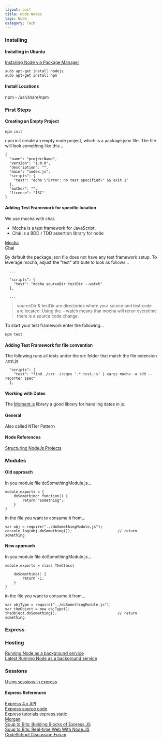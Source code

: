```yaml
---
layout: post
title: Node Notes
tags: Node
category: Tech
---
```


### Installing 

#### Installing in Ubuntu 

[Installing Node via Package Manager](https://nodejs.org/en/download/package-manager/#debian-and-ubuntu-based-linux-distributions)  

~~~
sudo apt-get install nodejs
sudo apt-get install npm
~~~

#### Install Locations

npm - /usr/share/npm

### First Steps  

#### Creating an Empty Project

~~~
npm init
~~~

npm init create an empty node project, which is a package.json file. The file will look something like this...  

~~~
{
  "name": "projectName",
  "version": "1.0.0",
  "description": "",
  "main": "index.js",
  "scripts": {
    "test": "echo \"Error: no test specified\" && exit 1"
  },
  "author": "",
  "license": "ISC"
}
~~~

#### Adding Test Framework for specific location

We use mocha with chai. 

- Mocha is a test framework for JavaScript.  
- Chai is a BDD / TDD assertion library for node  

[Mocha](https://mochajs.org/)  
[Chai](http://chaijs.com/)  

By default the package.json file does not have any test framework setup. To leverage mocha, adjust the "test" attribute to look as follows...  

~~~	
  ...

  "scripts": {
    "test": "mocha sourceDir testDir --watch"
  },

  ...
~~~

> sourceDir & testDir are directories where your source and test code are located. Using the --watch means that mocha will rerun everytime there is a source code change.  

To start your test framework enter the following...

~~~
npm test  
~~~

#### Adding Test Framework for file convention

The following runs all tests under the src folder that match the file extension .test.js

~~~
  "scripts": {
    "test": "find ./src -iregex '.*.test.js' | xargs mocha -u tdd --reporter spec"
  },
~~~

#### Working with Dates

The [Moment.js](https://momentjs.com/) library a good library for handling dates in js.

#### General

Also called NTier Pattern

#### Node References 

[Structuring NodeJs Projects](https://blog.risingstack.com/node-hero-node-js-project-structure-tutorial/)

### Modules

#### Old approach

In you module file doSomethingModule.js...

~~~
module.exports = {
    doSomething: function() {
        return "something";
    }
}
~~~

in the file you want to consume it from...

~~~
var obj = require("../doSomethingModule.js");
console.log(obj.doSomething());                     // return something
~~~

#### New approach

In you module file doSomethingModule.js...

~~~
module.exports = class TheClass{
    
    doSomething() {
        return -1;
    }
}
~~~

in the file you want to consume it from...

~~~
var objType = require("../doSomethingModule.js");
var theObject = new objType();
theObject.doSomething();                            // return something
~~~

### Express 

### Hosting

[Running Node as a background service](http://stackoverflow.com/questions/4018154/node-js-as-a-background-service/29042953#29042953)  
[Latest Running Node as a background service](https://certsimple.com/blog/deploy-node-on-linux#shrinkwrap)  

### Sessions

[Using sessions in express](https://blog.xervo.io/nodejs-and-express-sessions)  

#### Express References 

[Express 4.x API](http://expressjs.com/4x/api.html)  
[Express source code](https://github.com/strongloop/express)  
[Express tutorials](https://shapeshed.com/creating-a-basic-site-with-node-and-express/)
[express.static](https://github.com/expressjs/serve-static)  
[Morgan](https://github.com/expressjs/morgan)  
[Soup to Bits: Building Blocks of Express.JS](https://www.codeschool.com/screencasts/soup-to-bits-building-blocks-of-express-js)  
[Soup to Bits: Real-time Web With Node.JS](https://www.codeschool.com/screencasts/soup-to-bits-real-time-web-with-node-js)  
[CodeSchool Discussion Forum](http://discuss.codeschool.io/t/building-blocks-of-express-js/7197)  
